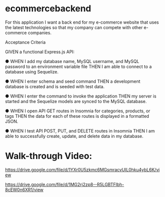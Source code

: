 # ecommercebackend


For this application I want a back end for my e-commerce website that uses the latest technologies
so that my company can compete with other e-commerce companies.

Acceptance Criteria

GIVEN a functional Express.js API:

● WHEN I add my database name, MySQL username, and MySQL password to an environment variable file THEN I am able to connect to a database using Sequelize.

● WHEN I enter schema and seed command THEN a development database is created and is seeded with test data.

● WHEN I enter the command to invoke the application THEN my server is started and the Sequelize models are synced to the MySQL database.

● WHEN I open API GET routes in Insomnia for categories, products, or tags THEN the data for each of these routes is displayed in a formatted JSON.

● WHEN I test API POST, PUT, and DELETE routes in Insomnia THEN I am able to successfully create, update, and delete data in my database.

# Walk-through Video:

https://drive.google.com/file/d/1YXr0U5zkmc6MGsmracvUIL0hku4ybL6K/view

https://drive.google.com/file/d/1MG2rj2zp8--R5LGBTFIbh-8cEW0n6XR1/view